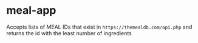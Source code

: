 # meal-app
Accepts lists of MEAL IDs that exist in `https://themealdb.com/api.php` and returns the id with the least number of ingredients
